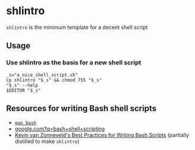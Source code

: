 # shlintro

`shlintro` is the minimum template for a decent shell script

## Usage

### Use shlintro as the basis for a new shell script

    _s="a_nice_shell_script.sh"
    cp shlintro "$_s" && chmod 755 "$_s"
    "$_s" --help
    $EDITOR "$_s"

## Resources for writing Bash shell scripts

* [`man bash`](https://tiswww.case.edu/php/chet/bash/bash.html)
* [google.com?q=bash+shell+scripting](http://google.com?q=bash+shell+scripting)
* [Kevin van Zonneveld's Best Practices for Writing Bash
  Scripts](http://kvz.io/blog/2013/11/21/bash-best-practices/) (partially
  distilled to make `shlintro`)
